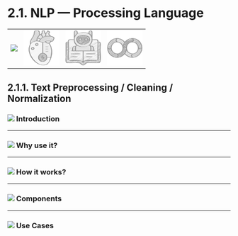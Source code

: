 # 2.1. NLP — Processing Language

<p align="center">
  <table>
    <tr>
      <td align="center"><img src="https://cdn-icons-png.flaticon.com/512/1713/1713860.png" width="80"/></td>
      <td align="center"><img src="https://raw.githubusercontent.com/gil-son/experimental/refs/heads/main/matrizero/v001/src/assets/images/understating-meaning.png" width="80"/></td>
      <td align="center"><img src="https://raw.githubusercontent.com/gil-son/experimental/refs/heads/main/matrizero/v001/src/assets/images/generating-text.png" width="80"/></td>
      <td align="center"><img src="https://raw.githubusercontent.com/gil-son/experimental/refs/heads/main/matrizero/v001/src/assets/images/evaluating.png" width="80"/></td>
    </tr>
  </table>
</p>

## 2.1.1. Text Preprocessing / Cleaning / Normalization

### <td align="center"><img src="https://cdn-icons-png.flaticon.com/512/7963/7963858.png" width="80"/> Introduction

---

### <td align="center"><img src="https://cdn-icons-png.flaticon.com/512/5557/5557844.png" width="80"/> Why use it?

---
 
### <td align="center"><img src="https://cdn-icons-png.flaticon.com/512/7527/7527144.png" width="80"/> How it works?

---

### <td align="center"><img src="https://cdn-icons-png.flaticon.com/512/2299/2299623.png " width="80"/> Components

---

### <td align="center"><img src="https://cdn-icons-png.flaticon.com/512/6404/6404564.png" width="80"/> Use Cases
